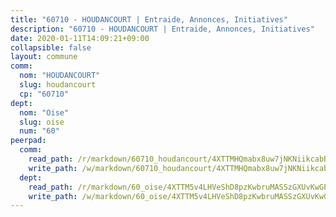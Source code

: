 ```yaml
---
title: "60710 - HOUDANCOURT | Entraide, Annonces, Initiatives"
description: "60710 - HOUDANCOURT | Entraide, Annonces, Initiatives"
date: 2020-01-11T14:09:21+09:00
collapsible: false
layout: commune
comm:
  nom: "HOUDANCOURT"
  slug: houdancourt
  cp: "60710"
dept:
  nom: "Oise"
  slug: oise
  num: "60"
peerpad:
  comm:
    read_path: /r/markdown/60710_houdancourt/4XTTMHQmabx8uw7jNKNiikcabBuGCSFcd7hGFh8n8saib1kvK
    write_path: /w/markdown/60710_houdancourt/4XTTMHQmabx8uw7jNKNiikcabBuGCSFcd7hGFh8n8saib1kvK-K3TgULzs6TwDvxZwWU7CxMG1uL9Usve6KfxcQkbX65f6hAF79GDEQ3G5aLtWnQxu1kd2nJTqQDWeUf4vJvdZWH52dwyLKPxDFKW9XMLbfJEsXLbBhcRpkKC9q3dAgeHhyHecK2Dd
  dept:
    read_path: /r/markdown/60_oise/4XTTM5v4LHVeShD8pzKwbruMASSzGXUvKwGPyPNR6Aq6aruGY
    write_path: /w/markdown/60_oise/4XTTM5v4LHVeShD8pzKwbruMASSzGXUvKwGPyPNR6Aq6aruGY-K3TgTfEPmBuMGxs3WizC7aafmuSUvuvwsE7nM986pS4fEczEhokrfL1mXNtU722XatpEcDhfhLf5xd24JkCKBD4DcQHeF5CYjEkAVzDN3PuQerZfYGZ5zy2XFcJNh2Z1pYjLoQTn
---
```


